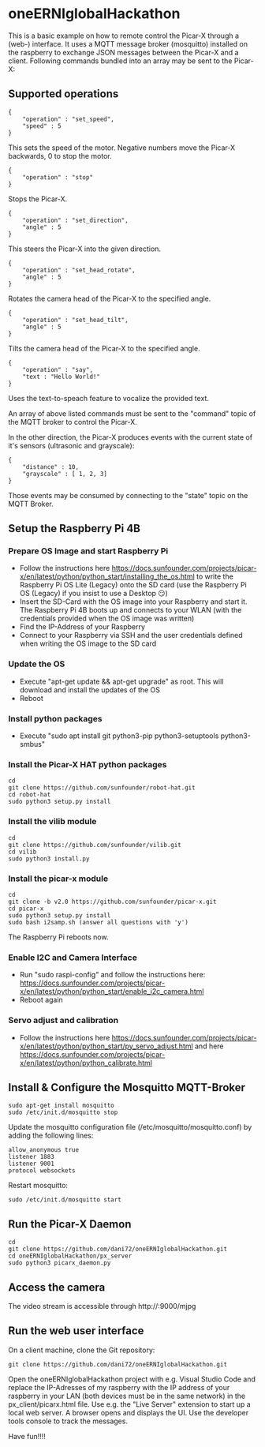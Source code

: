 # oneERNIglobalHackathon
This is a basic example on how to remote control the Picar-X through a (web-) interface.
It uses a MQTT message broker (mosquitto) installed on the raspberry to exchange JSON messages between the Picar-X and a client.
Following commands bundled into an array may be sent to the Picar-X:

## Supported operations

```
{
    "operation" : "set_speed",
    "speed" : 5
}
```
This sets the speed of the motor. Negative numbers move the Picar-X backwards, 0 to stop the motor.
```
{ 
    "operation" : "stop"
}
```
Stops the Picar-X.
```
{ 
    "operation" : "set_direction",
    "angle" : 5
}
```
This steers the Picar-X into the given direction.
```
{ 
    "operation" : "set_head_rotate",
    "angle" : 5
}
```
Rotates the camera head of the Picar-X to the specified angle.
```
{ 
    "operation" : "set_head_tilt",
    "angle" : 5
}
```
Tilts the camera head of the Picar-X to the specified angle.

```
{
    "operation" : "say",
    "text : "Hello World!"
}
```

Uses the text-to-speach feature to vocalize the provided text.

An array of above listed commands must be sent to the "command" topic of the MQTT broker to control the Picar-X.

In the other direction, the Picar-X produces events with the current state of it's sensors (ultrasonic and grayscale):
```
{
    "distance" : 10,
    "grayscale" : [ 1, 2, 3]
}
```
Those events may be consumed by connecting to the "state" topic on the MQTT Broker.

## Setup the Raspberry Pi 4B

### Prepare OS Image and start Raspberry Pi
- Follow the instructions here https://docs.sunfounder.com/projects/picar-x/en/latest/python/python_start/installing_the_os.html to write the Raspberry Pi OS Lite (Legacy) onto the SD card (use the Raspberry Pi OS (Legacy) if you insist to use a Desktop :smirk:)
- Insert the SD-Card with the OS image into your Raspberry and start it. The Raspberry Pi 4B boots up and connects to your WLAN (with the credentials provided when the OS image was written)
- Find the IP-Address of your Raspberry
- Connect to your Raspberry via SSH and the user credentials defined when writing the OS image to the SD card

### Update the OS
- Execute "apt-get update && apt-get upgrade" as root. This will download and install the updates of the OS
- Reboot

### Install python packages
- Execute "sudo apt install git python3-pip python3-setuptools python3-smbus"

### Install the Picar-X HAT python packages
```
cd
git clone https://github.com/sunfounder/robot-hat.git
cd robot-hat
sudo python3 setup.py install
```

### Install the vilib module
```
cd
git clone https://github.com/sunfounder/vilib.git
cd vilib
sudo python3 install.py
```

### Install the picar-x module
```
cd
git clone -b v2.0 https://github.com/sunfounder/picar-x.git
cd picar-x
sudo python3 setup.py install
sudo bash i2samp.sh (answer all questions with 'y')
```
The Raspberry Pi reboots now.

### Enable I2C and Camera Interface
- Run "sudo raspi-config" and follow the instructions here: https://docs.sunfounder.com/projects/picar-x/en/latest/python/python_start/enable_i2c_camera.html
- Reboot again

### Servo adjust and calibration
- Follow the instructions here https://docs.sunfounder.com/projects/picar-x/en/latest/python/python_start/py_servo_adjust.html and here https://docs.sunfounder.com/projects/picar-x/en/latest/python/python_calibrate.html

## Install & Configure the Mosquitto MQTT-Broker
```
sudo apt-get install mosquitto
sudo /etc/init.d/mosquitto stop
```
Update the mosquitto configuration file (/etc/mosquitto/mosquitto.conf) by adding the following lines:
```
allow_anonymous true
listener 1883
listener 9001
protocol websockets
```
Restart mosquitto:
```
sudo /etc/init.d/mosquitto start
```

## Run the Picar-X Daemon
```
cd
git clone https://github.com/dani72/oneERNIglobalHackathon.git
cd oneERNIglobalHackathon/px_server
sudo python3 picarx_daemon.py
```

## Access the camera
The video stream is accessible through http://<raspi-ip>:9000/mjpg

## Run the web user interface
On a client machine, clone the Git repository:

```
git clone https://github.com/dani72/oneERNIglobalHackathon.git
```

Open the oneERNIglobalHackathon project with e.g. Visual Studio Code and replace the IP-Adresses of my raspberry with the IP address of your raspberry in your LAN (both devices must be in the same network) in the px_client/picarx.html file. Use e.g. the "Live Server" extension to start up a local web server. A browser opens and displays the UI. Use the developer tools console to track the messages.

Have fun!!!!